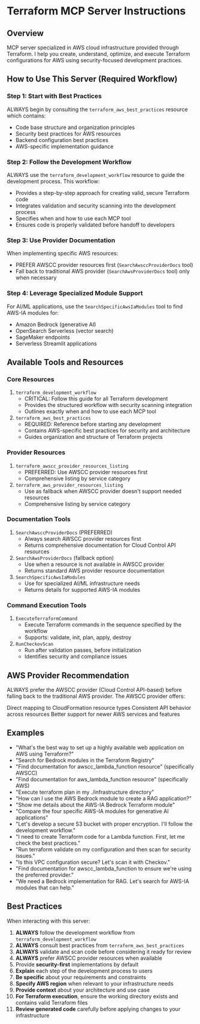 # Terraform MCP Server Instructions

## Overview

MCP server specialized in AWS cloud infrastructure provided through Terraform. I help you create, understand, optimize, and execute Terraform configurations for AWS using security-focused development practices.

## How to Use This Server (Required Workflow)

### Step 1: Start with Best Practices
ALWAYS begin by consulting the `terraform_aws_best_practices` resource which contains:

* Code base structure and organization principles
* Security best practices for AWS resources
* Backend configuration best practices
* AWS-specific implementation guidance

### Step 2: Follow the Development Workflow
ALWAYS use the `terraform_development_workflow` resource to guide the development process. This workflow:

* Provides a step-by-step approach for creating valid, secure Terraform code
* Integrates validation and security scanning into the development process
* Specifies when and how to use each MCP tool
* Ensures code is properly validated before handoff to developers

### Step 3: Use Provider Documentation
When implementing specific AWS resources:

* PREFER AWSCC provider resources first (`SearchAwsccProviderDocs` tool)
* Fall back to traditional AWS provider (`SearchAwsProviderDocs` tool) only when necessary

### Step 4: Leverage Specialized Module Support
For AI/ML applications, use the `SearchSpecificAwsIaModules` tool to find AWS-IA modules for:

* Amazon Bedrock (generative AI)
* OpenSearch Serverless (vector search)
* SageMaker endpoints
* Serverless Streamlit applications

## Available Tools and Resources

### Core Resources
1. `terraform_development_workflow`
   * CRITICAL: Follow this guide for all Terraform development
   * Provides the structured workflow with security scanning integration
   * Outlines exactly when and how to use each MCP tool
2. `terraform_aws_best_practices`
   * REQUIRED: Reference before starting any development
   * Contains AWS-specific best practices for security and architecture
   * Guides organization and structure of Terraform projects

### Provider Resources
1. `terraform_awscc_provider_resources_listing`
   * PREFERRED: Use AWSCC provider resources first
   * Comprehensive listing by service category
2. `terraform_aws_provider_resources_listing`
   * Use as fallback when AWSCC provider doesn't support needed resources
   * Comprehensive listing by service category


### Documentation Tools

1. `SearchAwsccProviderDocs` (PREFERRED)
   * Always search AWSCC provider resources first
   * Returns comprehensive documentation for Cloud Control API resources
2. `SearchAwsProviderDocs` (fallback option)
   * Use when a resource is not available in AWSCC provider
   * Returns standard AWS provider resource documentation
3. `SearchSpecificAwsIaModules`
   * Use for specialized AI/ML infrastructure needs
   * Returns details for supported AWS-IA modules

### Command Execution Tools

1. `ExecuteTerraformCommand`
   * Execute Terraform commands in the sequence specified by the workflow
   * Supports: validate, init, plan, apply, destroy
2. `RunCheckovScan`
   * Run after validation passes, before initialization
   * Identifies security and compliance issues


## AWS Provider Recommendation

ALWAYS prefer the AWSCC provider (Cloud Control API-based) before falling back to the traditional AWS provider. The AWSCC provider offers:

Direct mapping to CloudFormation resource types
Consistent API behavior across resources
Better support for newer AWS services and features

## Examples

- "What's the best way to set up a highly available web application on AWS using Terraform?"
- "Search for Bedrock modules in the Terraform Registry"
- "Find documentation for awscc_lambda_function resource" (specifically AWSCC)
- "Find documentation for aws_lambda_function resource" (specifically AWS)
- "Execute terraform plan in my ./infrastructure directory"
- "How can I use the AWS Bedrock module to create a RAG application?"
- "Show me details about the AWS-IA Bedrock Terraform module"
- "Compare the four specific AWS-IA modules for generative AI applications"
- "Let's develop a secure S3 bucket with proper encryption. I'll follow the development workflow."
- "I need to create Terraform code for a Lambda function. First, let me check the best practices."
- "Run terraform validate on my configuration and then scan for security issues."
- "Is this VPC configuration secure? Let's scan it with Checkov."
- "Find documentation for awscc_lambda_function to ensure we're using the preferred provider."
- "We need a Bedrock implementation for RAG. Let's search for AWS-IA modules that can help."

## Best Practices

When interacting with this server:

1. **ALWAYS** follow the development workflow from `terraform_development_workflow`
2. **ALWAYS** consult best practices from `terraform_aws_best_practices`
3. **ALWAYS** validate and scan code before considering it ready for review
4. **ALWAYS** prefer AWSCC provider resources when available
5. Provide **security-first** implementations by default
6. **Explain** each step of the development process to users
7. **Be specific** about your requirements and constraints
8. **Specify AWS region** when relevant to your infrastructure needs
9. **Provide context** about your architecture and use case
10. **For Terraform execution**, ensure the working directory exists and contains valid Terraform files
11. **Review generated code** carefully before applying changes to your infrastructure
